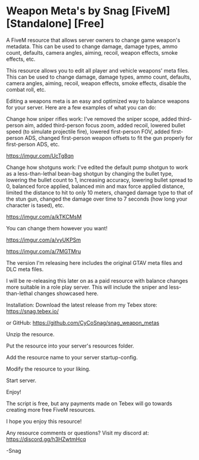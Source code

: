 # Weapon Meta's by Snag [FiveM] [Standalone] [Free]

A FiveM resource that allows server owners to change game weapon's metadata. This can be used to change damage, 
damage types, ammo count, defaults, camera angles, aiming, recoil, weapon effects, smoke effects, etc.

This resource allows you to edit all player and vehicle weapons' meta files. This can be used to change damage, damage types, ammo count, defaults, camera angles, aiming, recoil, weapon effects, smoke effects, disable the combat roll, etc.

Editing a weapons meta is an easy and optimized way to balance weapons for your server. Here are a few examples of what you can do:

Change how sniper rifles work: I've removed the sniper scope, added third-person aim, added third-person focus zoom, added recoil, lowered bullet speed (to simulate projectile fire), lowered first-person FOV, added first-person ADS, changed first-person weapon offsets to fit the gun properly for first-person ADS, etc.

https://imgur.com/UcTg8qn

Change how shotguns work: I've edited the default pump shotgun to work as a less-than-lethal bean-bag shotgun by changing the bullet type, lowering the bullet count to 1, increasing accuracy, lowering bullet spread to 0, balanced force applied, balanced min and max force applied distance, limited the distance to hit to only 10 meters, changed damage type to that of the stun gun, changed the damage over time to 7 seconds (how long your character is tased), etc.

https://imgur.com/a/kTKCMsM

You can change them however you want! 

https://imgur.com/a/vyUKPSm

https://imgur.com/a/7MGTMru

The version I'm releasing here includes the original GTAV meta files and DLC meta files.

I will be re-releasing this later on as a paid resource with balance changes more suitable in a role play server. This will include the sniper and less-than-lethal changes showcased here.

Installation: Download the latest release from my Tebex store: https://snag.tebex.io/

or GitHub: https://github.com/CyCoSnag/snag_weapon_metas

Unzip the resource.

Put the resource into your server's resources folder.

Add the resource name to your server startup-config.

Modify the resource to your liking.

Start server.

Enjoy!

The script is free, but any payments made on Tebex will go towards creating more free FiveM resources.

I hope you enjoy this resource!

Any resource comments or questions? Visit my discord at: https://discord.gg/h3HZwtmHcq

-Snag
